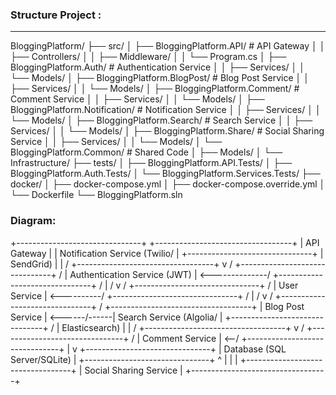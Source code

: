 
### Structure Project :
-----------------------
BloggingPlatform/
├── src/
│   ├── BloggingPlatform.API/             # API Gateway
│   │   ├── Controllers/
│   │   ├── Middleware/
│   │   └── Program.cs
│   ├── BloggingPlatform.Auth/            # Authentication Service
│   │   ├── Services/
│   │   └── Models/
│   ├── BloggingPlatform.BlogPost/        # Blog Post Service
│   │   ├── Services/
│   │   └── Models/
│   ├── BloggingPlatform.Comment/         # Comment Service
│   │   ├── Services/
│   │   └── Models/
│   ├── BloggingPlatform.Notification/    # Notification Service
│   │   ├── Services/
│   │   └── Models/
│   ├── BloggingPlatform.Search/          # Search Service
│   │   ├── Services/
│   │   └── Models/
│   ├── BloggingPlatform.Share/           # Social Sharing Service
│   │   ├── Services/
│   │   └── Models/
│   └── BloggingPlatform.Common/          # Shared Code
│       ├── Models/
│       └── Infrastructure/
├── tests/
│   ├── BloggingPlatform.API.Tests/
│   ├── BloggingPlatform.Auth.Tests/
│   └── BloggingPlatform.Services.Tests/
├── docker/
│   ├── docker-compose.yml
│   ├── docker-compose.override.yml
│   └── Dockerfile
└── BloggingPlatform.sln



### Diagram:

+-------------------------------+                     +----------------------------------+
|           API Gateway         |                     | Notification Service (Twilio/   |
+-------------------------------+                     | SendGrid)                       |
              |                                     / +----------------------------------+
              v                                    /
+-------------------------------+                 /
| Authentication Service (JWT)  | <--------------/
+-------------------------------+               /
              |                                 /
              v                                /
+-------------------------------+             /
|          User Service         | <----------/
+-------------------------------+           /
              |                             /
              v                            /
+-------------------------------+         /     +-----------------------------------+
|       Blog Post Service       | <------/------| Search Service (Algolia/         |
+-------------------------------+       /       | Elasticsearch)                   |
              |                         /       +-----------------------------------+
              v                        /
+-------------------------------+     /
|       Comment Service         | <--/
+-------------------------------+
              |
              v
+-------------------------------+
| Database (SQL Server/SQLite)  |
+-------------------------------+
              ^
              |
              |
              |
  +----------------------------------+
  |       Social Sharing Service     |
  +----------------------------------+
